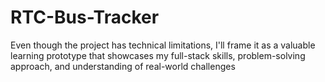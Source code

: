 # RTC-Bus-Tracker
Even though the project has technical limitations, I'll frame it as a valuable learning prototype that showcases my full-stack skills, problem-solving approach, and understanding of real-world challenges
